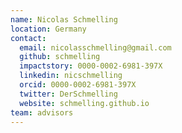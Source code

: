```yaml
---
name: Nicolas Schmelling
location: Germany
contact:
  email: nicolasschmelling@gmail.com
  github: schmelling
  impactstory: 0000-0002-6981-397X
  linkedin: nicschmelling
  orcid: 0000-0002-6981-397X
  twitter: DerSchmelling
  website: schmelling.github.io
team: advisors
---
```

